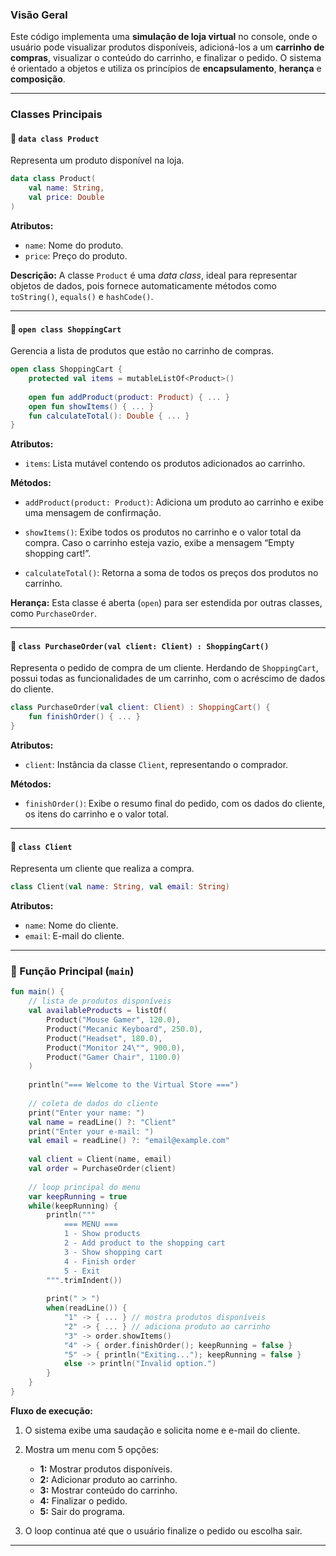 ### **Visão Geral**

Este código implementa uma **simulação de loja virtual** no console, onde o usuário pode visualizar produtos disponíveis, adicioná-los a um **carrinho de compras**, visualizar o conteúdo do carrinho, e finalizar o pedido.
O sistema é orientado a objetos e utiliza os princípios de **encapsulamento**, **herança** e **composição**.

---

### **Classes Principais**

#### 🛒 `data class Product`

Representa um produto disponível na loja.

```kotlin
data class Product(
    val name: String,
    val price: Double
)
```

**Atributos:**

* `name`: Nome do produto.
* `price`: Preço do produto.

**Descrição:**
A classe `Product` é uma *data class*, ideal para representar objetos de dados, pois fornece automaticamente métodos como `toString()`, `equals()` e `hashCode()`.

---

#### 🧺 `open class ShoppingCart`

Gerencia a lista de produtos que estão no carrinho de compras.

```kotlin
open class ShoppingCart {
    protected val items = mutableListOf<Product>()
    
    open fun addProduct(product: Product) { ... }
    open fun showItems() { ... }
    fun calculateTotal(): Double { ... }
}
```

**Atributos:**

* `items`: Lista mutável contendo os produtos adicionados ao carrinho.

**Métodos:**

* `addProduct(product: Product)`:
  Adiciona um produto ao carrinho e exibe uma mensagem de confirmação.

* `showItems()`:
  Exibe todos os produtos no carrinho e o valor total da compra.
  Caso o carrinho esteja vazio, exibe a mensagem “Empty shopping cart!”.

* `calculateTotal()`:
  Retorna a soma de todos os preços dos produtos no carrinho.

**Herança:**
Esta classe é aberta (`open`) para ser estendida por outras classes, como `PurchaseOrder`.

---

#### 🧾 `class PurchaseOrder(val client: Client) : ShoppingCart()`

Representa o pedido de compra de um cliente.
Herdando de `ShoppingCart`, possui todas as funcionalidades de um carrinho, com o acréscimo de dados do cliente.

```kotlin
class PurchaseOrder(val client: Client) : ShoppingCart() {
    fun finishOrder() { ... }
}
```

**Atributos:**

* `client`: Instância da classe `Client`, representando o comprador.

**Métodos:**

* `finishOrder()`:
  Exibe o resumo final do pedido, com os dados do cliente, os itens do carrinho e o valor total.

---

#### 👤 `class Client`

Representa um cliente que realiza a compra.

```kotlin
class Client(val name: String, val email: String)
```

**Atributos:**

* `name`: Nome do cliente.
* `email`: E-mail do cliente.

---

### **🧠 Função Principal (`main`)**

```kotlin
fun main() {
    // lista de produtos disponíveis
    val availableProducts = listOf(
        Product("Mouse Gamer", 120.0),
        Product("Mecanic Keyboard", 250.0),
        Product("Headset", 180.0),
        Product("Monitor 24\"", 900.0),
        Product("Gamer Chair", 1100.0)
    )
    
    println("=== Welcome to the Virtual Store ===")
    
    // coleta de dados do cliente
    print("Enter your name: ")
    val name = readLine() ?: "Client"
    print("Enter your e-mail: ")
    val email = readLine() ?: "email@example.com"
    
    val client = Client(name, email)
    val order = PurchaseOrder(client)
    
    // loop principal do menu
    var keepRunning = true
    while(keepRunning) {
        println("""
            === MENU ===
            1 - Show products
            2 - Add product to the shopping cart
            3 - Show shopping cart
            4 - Finish order
            5 - Exit
        """.trimIndent())
        
        print(" > ")
        when(readLine()) {
            "1" -> { ... } // mostra produtos disponíveis
            "2" -> { ... } // adiciona produto ao carrinho
            "3" -> order.showItems()
            "4" -> { order.finishOrder(); keepRunning = false }
            "5" -> { println("Exiting..."); keepRunning = false }
            else -> println("Invalid option.")
        }
    }
}
```

**Fluxo de execução:**

1. O sistema exibe uma saudação e solicita nome e e-mail do cliente.
2. Mostra um menu com 5 opções:

   * **1:** Mostrar produtos disponíveis.
   * **2:** Adicionar produto ao carrinho.
   * **3:** Mostrar conteúdo do carrinho.
   * **4:** Finalizar o pedido.
   * **5:** Sair do programa.
3. O loop continua até que o usuário finalize o pedido ou escolha sair.

---
